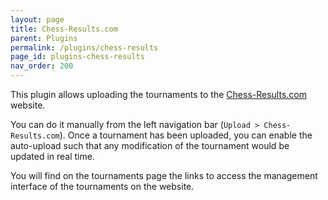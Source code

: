 ```yaml
---
layout: page
title: Chess-Results.com
parent: Plugins
permalink: /plugins/chess-results
page_id: plugins-chess-results
nav_order: 200
---
```


This plugin allows uploading the tournaments to the [Chess-Results.com](https://chess-results.com/Default.aspx?lan=1) website.  

You can do it manually from the left navigation bar (`Upload > Chess-Results.com`). 
Once a tournament has been uploaded, you can enable the auto-upload such that any modification of the tournament would be updated in real time.  

You will find on the tournaments page the links to access the management interface of the tournaments on the website.
